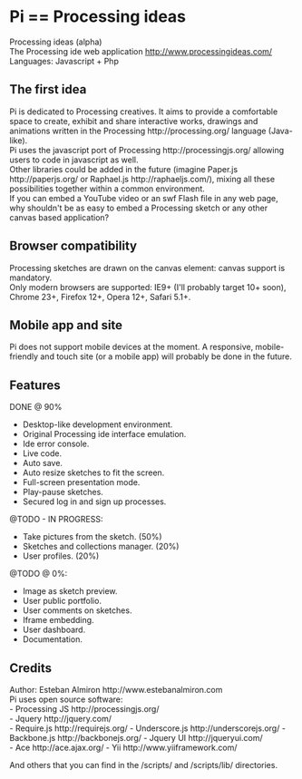 Pi == Processing ideas
==============================
Processing ideas (alpha)<br>
The Processing ide web application http://www.processingideas.com/<br>
Languages: Javascript + Php<br>

<h2>The first idea</h2>
Pi is dedicated to Processing creatives. It aims to provide a comfortable space to create, exhibit and share interactive works, drawings and animations written in the Processing http://processing.org/ language (Java-like).<br>
Pi uses the javascript port of Processing http://processingjs.org/ allowing users to code in javascript as well.<br>
Other libraries could be added in the future (imagine Paper.js http://paperjs.org/ or Raphael.js http://raphaeljs.com/), mixing all these possibilities together within a common environment.<br>
If you can embed a YouTube video or an swf Flash file in any web page, why shouldn't be as easy to embed a Processing sketch or any other canvas based application?


<h2>Browser compatibility</h2>
Processing sketches are drawn on the canvas element: canvas support is mandatory.<br>
Only modern browsers are supported: IE9+ (I'll probably target 10+ soon), Chrome 23+, Firefox 12+, Opera 12+, Safari 5.1+.


<h2>Mobile app and site</h2>
Pi does not support mobile devices at the moment. A responsive, mobile-friendly and touch site (or a mobile app) will probably be done in the future.


<h2>Features</h2>

DONE @ 90%
- Desktop-like development environment.
- Original Processing ide interface emulation.
- Ide error console.
- Live code.
- Auto save.
- Auto resize sketches to fit the screen.
- Full-screen presentation mode.
- Play-pause sketches.
- Secured log in and sign up processes.

@TODO - IN PROGRESS:
- Take pictures from the sketch. (50%)
- Sketches and collections manager. (20%)
- User profiles. (20%)

@TODO @ 0%:
- Image as sketch preview.
- User public portfolio.
- User comments on sketches. 
- Iframe embedding.
- User dashboard.
- Documentation.


<h2>Credits</h2>
Author: Esteban Almiron http://www.estebanalmiron.com
<br>Pi uses open source software:<br>
- Processing JS http://processingjs.org/<br>
- Jquery http://jquery.com/<br>
- Require.js http://requirejs.org/
- Underscore.js http://underscorejs.org/
- Backbone.js http://backbonejs.org/
- Jquery UI http://jqueryui.com/<br>
- Ace http://ace.ajax.org/
- Yii http://www.yiiframework.com/

And others that you can find in the /scripts/ and /scripts/lib/ directories.


